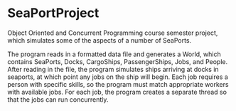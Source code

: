 # SeaPortProject
Object Oriented and Concurrent Programming course semester project, which simulates some of the aspects of a number of SeaPorts.

The program reads in a formatted data file and generates a World, which contains SeaPorts, Docks, CargoShips, PassengerShips, Jobs, and People. After reading in the file, the program simulates ships arriving at docks in seaports, at which point any jobs on the ship will begin. Each job requires a person with specific skills, so the program must match appropriate workers with available jobs. For each job, the program creates a separate thread so that the jobs can run concurrently.

